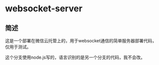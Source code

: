 # websocket-server

## 简述

这是一个部署在微信云托管上的，用于websocket通信的简单服务器部署代码，仅用于测试。

这个分支使用node.js写的，语言识别的是另一个分支的代码，我不会改。
